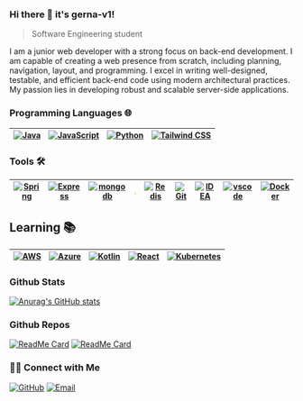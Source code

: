 
### Hi there 👋 it's gerna-v1!

> Software Engineering student

I am a junior web developer with a strong focus on back-end development. I am capable of creating a web presence from scratch, including planning, navigation, layout, and programming. I excel in writing well-designed, testable, and efficient back-end code using modern architectural practices. My passion lies in developing robust and scalable server-side applications.

### Programming Languages 🌐

| [<img src="https://cdn.jsdelivr.net/npm/programming-languages-logos/src/java/java.png" alt="Java" width="24">](https://www.java.com/) | [<img src="https://cdn.jsdelivr.net/npm/programming-languages-logos/src/javascript/javascript.png" alt="JavaScript" width="24">](https://www.javascript.com/) | [<img src="https://cdn.jsdelivr.net/npm/programming-languages-logos/src/python/python.png" alt="Python" width="24">](https://www.python.org/) | [<img src="https://cdn.jsdelivr.net/npm/programming-languages-logos/src/cpp/cpp.png" alt="Tailwind CSS" width="24">](https://learncpp.com/) |
|---|---|---|---|

### Tools 🛠️

| [<img src='https://cdn.jsdelivr.net/gh/devicons/devicon@latest/icons/spring/spring-original.svg' alt="Spring" width="24">](https://spring.io/) | [<img src='https://cdn.jsdelivr.net/gh/devicons/devicon@latest/icons/express/express-original.svg' alt="Express" width="24">](https://spring.io/) | [<img src='https://cdn.jsdelivr.net/gh/devicons/devicon@latest/icons/mongodb/mongodb-plain-wordmark.svg' alt="mongodb" width="24">](https://www.mongodb.com/) |  [<img src="https://raw.githubusercontent.com/github/explore/80688e429a7d4ef2fca1e82350fe8e3517d3494d/topics/firebase/firebase.png" alt="firebase" width="24">](https://firebase.google.com/) |  [<img src="https://cdn.jsdelivr.net/gh/devicons/devicon@latest/icons/redis/redis-original.svg" alt="Redis" width="24">](https://redis.io/) | [<img src="https://cdn.jsdelivr.net/gh/devicons/devicon@latest/icons/git/git-original-wordmark.svg" alt="Git" width="24">](https://git-scm.com/) |  [<img src="https://cdn.jsdelivr.net/gh/devicons/devicon@latest/icons/intellij/intellij-original.svg" alt="IDEA" width="24">](https://www.jetbrains.com/idea/) | [<img src="https://cdn.jsdelivr.net/gh/devicons/devicon@latest/icons/vscode/vscode-original.svg" alt="vscode" width="24">](https://code.visualstudio.com/) | [<img src="https://cdn.jsdelivr.net/gh/devicons/devicon@latest/icons/docker/docker-plain-wordmark.svg" alt="Docker" width="24">](https://docker.com/)  
|---|---|---|---|---|---|---|---|---|

## Learning 📚

| [<img src="https://cdn.jsdelivr.net/gh/devicons/devicon@latest/icons/amazonwebservices/amazonwebservices-original-wordmark.svg" alt="AWS" width="24">](https://aws.amazon.com/) | [<img src="https://cdn.jsdelivr.net/gh/devicons/devicon@latest/icons/azure/azure-original.svg" alt="Azure" width="24">](https://azure.microsoft.com/) | [<img src="https://cdn.jsdelivr.net/gh/devicons/devicon@latest/icons/kotlin/kotlin-original.svg" alt="Kotlin" width="24">](https://kotlinlang.org/) | [<img src="https://cdn.jsdelivr.net/gh/devicons/devicon@latest/icons/react/react-original.svg" alt="React" width="24">](https://reactjs.org/) | [<img src="https://cdn.jsdelivr.net/gh/devicons/devicon@latest/icons/kubernetes/kubernetes-original.svg" alt="Kubernetes" width="24">](https://kubernetes.io/) |
|---|---|---|---|---|

### Github Stats

[![Anurag's GitHub stats](https://github-readme-stats.vercel.app/api?username=gerna-v1)](https://github.com/gerna-v1/github-readme-stats)

### Github Repos

[![ReadMe Card](https://github-readme-stats.vercel.app/api/pin/?username=gerna-v1&repo=BankSystem&show_owner=true)](https://github.com/gerna-v1/BankSystem)
[![ReadMe Card](https://github-readme-stats.vercel.app/api/pin/?username=gerna-v1&repo=Pokedex&show_owner=true)](https://gerna-v1.github.io/Pokedex/)

### 🤝🏻 Connect with Me

[![GitHub](https://img.shields.io/badge/GitHub-%23121011.svg?logo=github&logoColor=white)](https://github.com/gerna-v1)
[![Email](https://img.shields.io/badge/Email-gerandnav05@gmail.com-blue?style=flat&logo=gmail)](mailto:gerandnav05@gmail.com)
